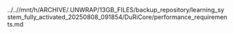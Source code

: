 ../..//mnt/h/ARCHIVE/.UNWRAP/13GB_FILES/backup_repository/learning_system_fully_activated_20250808_091854/DuRiCore/performance_requirements.md